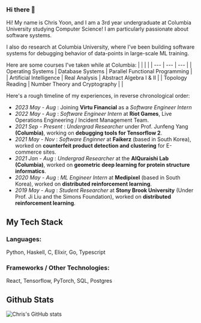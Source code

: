 ### Hi there 👋
Hi! My name is Chris Yoon, and I am a 3rd year undergraduate at Columbia University studying Computer Science! I am particularly passionate about software systems.

I also do research at Columbia University, where I’ve been building software systems for debugging behavior of data-points in large-scale ML training.

Here are some courses I've taken while at Columbia:
| | | |
| --- | --- | --- |
| Operating Systems | Database Systems | Parallel Functional Programming  |
| Artificial Intelligence | Real Analysis | Abstract Algebra I & II |
| Topology Reading | Number Theory and Cryptography | |

Here's a rough timeline of my experiences, in reverse chronological order:
- _2023 May - Aug_     : Joining **Virtu Financial** as a _Software Engineer Intern_
- _2022 May - Aug_     : _Software Engineer Intern_ at **Riot Games**, Live Operations Engineering / Incident Management Team.
- _2021 Sep - Present_  : _Undergrad Researcher_ under Prof. Junfeng Yang **(Columbia)**, working on **debugging tools for Tensorflow 2**.
- _2021 May - Nov_      : _Software Enginner_ at **Faikerz** (based in South Korea), worked on **counterfeit product detection and clustering** for E-commerce sites.
- _2021 Jan - Aug_      : _Undergrad Researcher_ at the **AlQuraishi Lab (Columbia)**, worked on **geometric deep learning for protein structure informatics**.
- _2020 May - Aug_     : _ML Engineer Intern_ at **Medipixel** (based in South Korea), worked on **distributed reinforcement learning**.
- _2019 May - Aug_     : _Student Researcher_ at **Stony Brook University** (Under Prof. Ji Liu and the Simons Foundation), worked on **distributed reinforcement learning**.

## My Tech Stack
### Languages:
Python, Haskell, C, Elixir, Go, Typescript

### Frameworks / Other Technologies:
React, Tensorflow, PyTorch, SQL, Postgres


## Github Stats
![Chris's GitHub stats](https://github-readme-stats.vercel.app/api?username=cyoon1729&show_icons=true&theme=radical)

